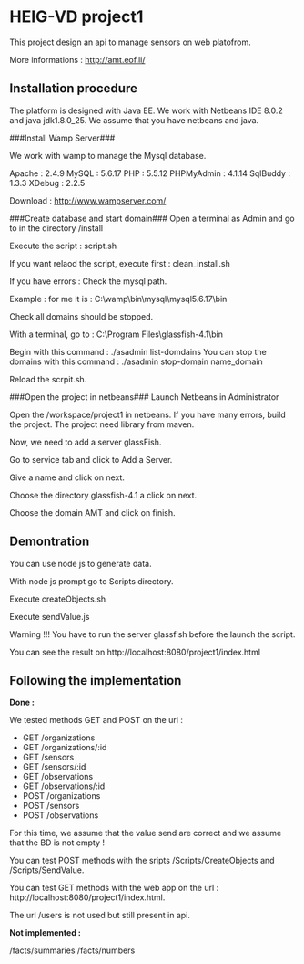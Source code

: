 HEIG-VD project1
=============

This project design an api to manage sensors on web platofrom.

More informations : http://amt.eof.li/

Installation procedure
-------------
The platform is designed with Java EE.
We work with Netbeans IDE 8.0.2 and java jdk1.8.0_25.
We assume that you have netbeans and java.

###Install Wamp Server###

We work with wamp to manage the Mysql database. 

Apache : 2.4.9 MySQL : 5.6.17 PHP : 5.5.12 PHPMyAdmin : 4.1.14 SqlBuddy : 1.3.3 XDebug : 2.2.5

Download : http://www.wampserver.com/

###Create database and start domain###
Open a terminal as Admin and go to in the directory /install

Execute the script : script.sh

If you want relaod the script, execute first : clean_install.sh

If you have errors : 
Check the mysql path. 

Example : for me it is : C:\wamp\bin\mysql\mysql5.6.17\bin

Check all domains should be stopped. 

With a terminal, go to :  C:\Program Files\glassfish-4.1\bin

Begin with this command :  ./asadmin list-domdains
You can stop the domains with this command  :
./asadmin stop-domain name_domain

Reload the scrpit.sh.

###Open the project in netbeans###
Launch Netbeans in Administrator

Open the /workspace/project1 in netbeans. If you have many errors, build the project. The project need library from maven.

Now, we need to add a server glassFish.

Go to service tab and click to Add a Server.

Give a name and click on next.

Choose the directory glassfish-4.1 a click on next.

Choose the domain AMT and click on finish.

Demontration
-------------------

You can use node js to generate data.

With node js prompt go to Scripts directory.

Execute createObjects.sh

Execute sendValue.js


Warning !!! You have to run the server glassfish before the launch the script.

You can see the result on http://localhost:8080/project1/index.html

Following the implementation 
-------------------
**Done :** 

We tested methods GET and POST on the url :

* GET /organizations 
* GET /organizations/:id 
* GET /sensors
* GET /sensors/:id
* GET /observations
* GET /observations/:id
* POST /organizations 
* POST /sensors
* POST /observations

For this time, we assume that the value send are correct and we assume that the BD is not empty !
 
You can test POST methods with the sripts /Scripts/CreateObjects and /Scripts/SendValue.

You can test GET methods with the web app on the url : http://localhost:8080/project1/index.html.

The url /users is not used but still present in api.

**Not implemented :**

/facts/summaries
/facts/numbers
